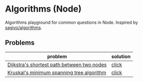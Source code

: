 # Algorithms (Node)
Algorithms playground for common questions in Node. Inspired by [sagivo/algorithms](https://github.com/sagivo/algorithms).

## Problems
| problem | solution |
|---------|----------|
| [Dijkstra's shortest path between two nodes](https://en.wikipedia.org/wiki/Dijkstra%27s_algorithm) | [click](alg/dijkstra.js) |
| [Kruskal's minimum spanning tree algorithm](https://en.wikipedia.org/wiki/Kruskal%27s_algorithm) | [click](alg/kruskal.js) |

